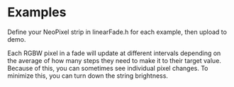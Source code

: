 # Examples

Define your NeoPixel strip in linearFade.h for each example, then upload to demo.

Each RGBW pixel in a fade will update at different intervals depending on the average of how many steps they need to make it to their target value. Because of this, you can sometimes see individual pixel changes. To minimize this, you can turn down the string brightness.
